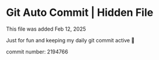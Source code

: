 # Git Auto Commit | Hidden File

This file was added Feb 12, 2025

Just for fun and keeping my daily git commit active 🤪

commit number: 2194766
